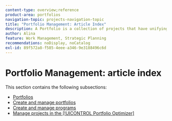 ```yaml
---
content-type: overview;reference
product-area: portfolios
navigation-topic: projects-navigation-topic
title: "Portfolio Management: Article Index"
description: A Portfolio is a collection of projects that have unifying characteristics. Find out information about portfolio management in the following sections.
author: Alina
feature: Work Management, Strategic Planning
recommendations: noDisplay, noCatalog
exl-id: 89f572a8-f585-4eee-a346-9e3188496c6d
---
```

# Portfolio Management: article index

This section contains the following subsections:

* [Portfolios](../../manage-work/portfolios/portfolios-overview/portfolio-overview-1.md)
* [Create and manage portfolios](../../manage-work/portfolios/create-and-manage-portfolios/create-and-manage-portfolios.md)
* [Create and manage programs](../../manage-work/portfolios/create-and-manage-programs/create-and-manage-programs.md)
* [Manage projects in the [!UICONTROL Portfolio Optimizer]](../../manage-work/portfolios/portfolio-optimizer/manage-projects-in-portfolio-optimizer.md)
